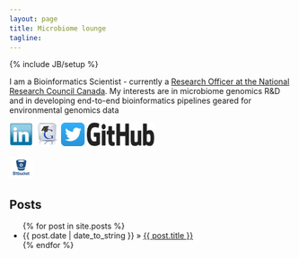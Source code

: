 ```yaml
---
layout: page
title: Microbiome lounge
tagline: 
---
```

{% include JB/setup %}

<p>I am a Bioinformatics Scientist - currently a <a href="http://www.nrc-cnrc.gc.ca/eng/people/tremblay_julien_21216.html">Research Officer at the National Research Council Canada</a>. My interests are in microbiome genomics R&D and in
    developing end-to-end bioinformatics pipelines geared for environmental genomics data</p>

  <p><a href='https://ca.linkedin.com/pub/julien-tremblay/35/888/32b'><img src='images/linkedin.png' alt='linkedin' width='42' height='42'></a>
    <a href='https://scholar.google.ca/citations?user=sbA3Bh8AAAAJ&hl=en&oi=ao'><img src='images/gscholar.png' alt='gscholar' width='42' height='42'></a>
    <a href='https://twitter.com/julio_514'><img src='images/twitter.png' alt='twitter' width='42' height='42'></a>
    <!--<a href='www.environmentalgenomics.com'><img src='images/wordpress.png' alt='twitter' width='42' height='42'></a>-->
    <a href='https://github.com/jtremblay'><img src='images/github.png' alt='github' width='120' height='42'></a> </p>
    <a href='https://bitbucket.org/jtremblay514/'><img src='images/bitbucket_icon.png' alt='bbucket' width='42' height='42'></a>


    
## Posts

<ul class="posts">
  {% for post in site.posts %}
    <li><span>{{ post.date | date_to_string }}</span> &raquo; <a href="{{ BASE_PATH }}{{ post.url }}">{{ post.title }}</a></li>
  {% endfor %}
</ul>



